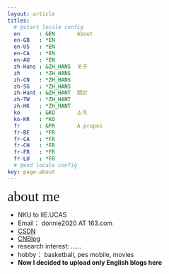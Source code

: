 ```yaml
---
layout: article
titles:
  # @start locale config
  en      : &EN       About
  en-GB   : *EN
  en-US   : *EN
  en-CA   : *EN
  en-AU   : *EN
  zh-Hans : &ZH_HANS  关于
  zh      : *ZH_HANS
  zh-CN   : *ZH_HANS
  zh-SG   : *ZH_HANS
  zh-Hant : &ZH_HANT  關於
  zh-TW   : *ZH_HANT
  zh-HK   : *ZH_HANT
  ko      : &KO       소개
  ko-KR   : *KO
  fr      : &FR       À propos
  fr-BE   : *FR
  fr-CA   : *FR
  fr-CH   : *FR
  fr-FR   : *FR
  fr-LU   : *FR
  # @end locale config
key: page-about
---
```


<font face="黑体"><font size="6"> about me</font></font>

* NKU to IIE.UCAS
* Email： donnie2020 AT 163.com
* [CSDN](https://blog.csdn.net/Iv3R_c)
* [CNBlog](https://www.cnblogs.com/xdo0/)
* research interest: ……
* hobby： basketball, pes mobile, movies
* **Now I decided to upload only English blogs here**

